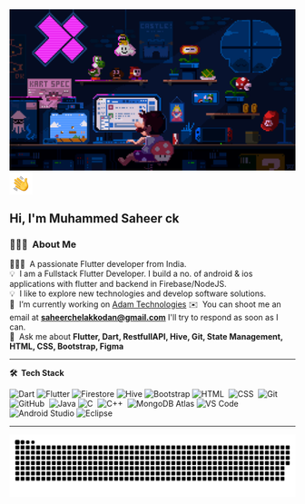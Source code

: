 
<img alt="Night Coding" src="asset/225813708-98b745f2-7d22-48cf-9150-083f1b00d6c9.gif" />
<img alt="Night Coding" src="asset/Hand Wave.gif" width='40' align="center"/><h2>Hi, I'm Muhammed Saheer ck</h2>

### 👨🏻‍💻 &nbsp;About Me
<!-- <h3 align="center">A passionate Flutter developer from India</h3> -->
👨🏻‍💻 &nbsp;A passionate Flutter developer from India.\
💡 &nbsp;I am a Fullstack Flutter Developer. I build a no. of android &  ios applications with flutter and backend in Firebase/NodeJS.\
💡 &nbsp;I like to explore new technologies and develop software solutions.\
🔭 &nbsp;I’m currently working on [Adam Technologies](https://adamtechnologies.io/)
✉️ &nbsp;You can shoot me an email at **saheerchelakkodan@gmail.com** I'll try to respond as soon as I can.\
💬 &nbsp;Ask me about **Flutter, Dart, RestfullAPI, Hive, Git, State Management, HTML, CSS, Bootstrap, Figma**

         
***

**🛠 &nbsp;Tech Stack**

  ![Dart](https://img.shields.io/badge/-Dart-333333?style=flat&logo=Dart&logoColor=007ACC)
  ![Flutter](https://img.shields.io/badge/-Flutter-333333?style=flat&logo=flutter&logoColor=007ACC)
  ![Firestore](https://img.shields.io/badge/-Firestore-333333?style=flat&logo=firebase)
  ![Hive](https://img.shields.io/badge/-Hive-333333?style=flat&logo=Hive)
  ![Bootstrap](https://img.shields.io/badge/-Bootstrap-05122A?style=flat&logo=bootstrap&logoColor=563D7C)
  ![HTML](https://img.shields.io/badge/-HTML-05122A?style=flat&logo=HTML5)&nbsp;
  ![CSS](https://img.shields.io/badge/-CSS-05122A?style=flat&logo=CSS3&logoColor=1572B6)&nbsp;
  ![Git](https://img.shields.io/badge/-Git-05122A?style=flat&logo=git)&nbsp;
  ![GitHub](https://img.shields.io/badge/-GitHub-05122A?style=flat&logo=github)&nbsp;
  ![Java](https://img.shields.io/badge/-Java-333333?style=flat&logo=Java&logoColor=007ACC)
  ![C](https://img.shields.io/badge/-C-05122A?style=flat&logo=C&logoColor=A8B9CC)&nbsp;
  ![C++](https://img.shields.io/badge/-C++-05122A?style=flat&logo=C%2B%2B&logoColor=00599C)&nbsp;
  ![MongoDB Atlas](https://img.shields.io/badge/-MongoDB%20Atlas-333333?style=flat&logo=mongodb)
  ![VS Code](https://img.shields.io/badge/-VS%20Code-333333?style=flat&logo=visual-studio-code&logoColor=007ACC)
  ![Android Studio](https://img.shields.io/badge/-Android%20Studio-333333?style=flat&logo=android-studio)
  ![Eclipse](https://img.shields.io/badge/-Eclipse-333333?style=flat&logo=eclipse)
 
***
<picture>
 <source media="(prefers-color-scheme: dark)" srcset="asset/snake-dark.svg">
 <img alt="snake!" src="asset/snake.svg">
</picture>
